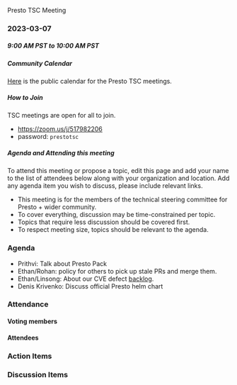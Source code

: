Presto TSC Meeting

### 2023-03-07
##### 9:00 AM PST to 10:00 AM PST

##### Community Calendar

[Here](https://calendar.google.com/calendar/embed?src=linuxfoundation.org_vrjlva5b0u73ps75fvnv5sasi4%40group.calendar.google.com&ctz=America%2FChicago) is the public calendar for the Presto TSC meetings.

##### How to Join

TSC meetings are open for all to join.

* https://zoom.us/j/517982206
* password: `prestotsc`

##### Agenda and Attending this meeting

To attend this meeting or propose a topic, edit this page and add your name to the list of attendees below along with your organization and location. Add any agenda item you wish to discuss, please include relevant links.

* This meeting is for the members of the technical steering committee for Presto + wider community.
* To cover everything, discussion may be time-constrained per topic.
* Topics that require less discussion should be covered first.
* To respect meeting size, topics should be relevant to the agenda.

### Agenda
* Prithvi: Talk about Presto Pack
* Ethan/Rohan: policy for others to pick up stale PRs and merge them.
* Ethan/Linsong: About our CVE defect [backlog](https://github.com/prestodb/presto/security/dependabot?q=is%3Aopen).
* Denis Krivenko: Discuss official Presto helm chart

### Attendance
#### Voting members


#### Attendees

### Action Items

### Discussion Items
